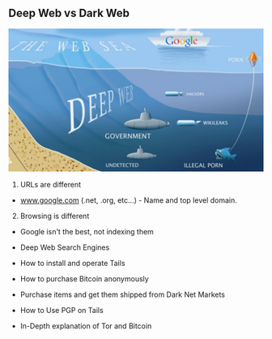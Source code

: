Deep Web vs Dark Web
--------------------

![./images/Deep-Web-and-Dark-Web.jpg](./images/Deep-Web-and-Dark-Web.jpg)

1. URLs are different
- www.google.com (.net, .org, etc...) - Name and top level domain.
2. Browsing is different
- Google isn't the best, not indexing them
- Deep Web Search Engines

- How to install and operate Tails
- How to purchase Bitcoin anonymously
- Purchase items and get them shipped from Dark Net Markets
- How to Use PGP on Tails
- In-Depth explanation of Tor and Bitcoin

